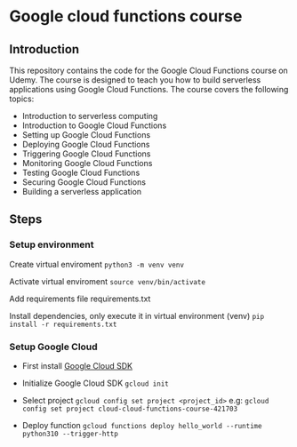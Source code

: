 # Google cloud functions course
## Introduction
This repository contains the code for the Google Cloud Functions course on Udemy. The course is designed to teach you how to build serverless applications using Google Cloud Functions. The course covers the following topics:
- Introduction to serverless computing
- Introduction to Google Cloud Functions
- Setting up Google Cloud Functions
- Deploying Google Cloud Functions
- Triggering Google Cloud Functions
- Monitoring Google Cloud Functions
- Testing Google Cloud Functions
- Securing Google Cloud Functions
- Building a serverless application

## Steps

### Setup environment
Create virtual enviroment
```python3 -m venv venv```

Activate virtual enviroment
```source venv/bin/activate```

Add requirements file requirements.txt

Install dependencies, only execute it in virtual environment (venv)
```pip install -r requirements.txt```

### Setup Google Cloud
- First install [Google Cloud SDK](https://cloud.google.com/sdk/docs/downloads-versioned-archives)

- Initialize Google Cloud SDK
```gcloud init```

- Select project
```gcloud config set project <project_id>```
e.g:
  ```gcloud config set project cloud-cloud-functions-course-421703```

- Deploy function
```gcloud functions deploy hello_world --runtime python310 --trigger-http```
